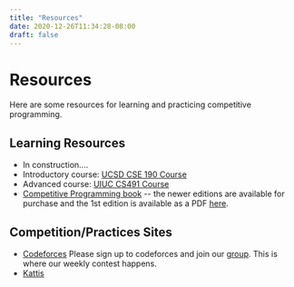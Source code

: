 ```yaml
---
title: "Resources"
date: 2020-12-26T11:34:28-08:00
draft: false
---
```


# Resources

Here are some resources for learning and practicing competitive programming.

## Learning Resources
- In construction....
- Introductory course: [UCSD CSE 190 Course](https://shangjingbo1226.github.io/2020-winter-CSE190-CAP)
- Advanced course: [UIUC CS491 Course](https://pages.github-dev.cs.illinois.edu/sig-icpc/cs491-wf/syllabus/)
- [Competitive Programming book](https://cpbook.net/) -- the newer editions are
  available for purchase and the 1st edition is available as a PDF 
  [here](https://www.comp.nus.edu.sg/~stevenha/myteaching/competitive_programming/cp1.pdf).

## Competition/Practices Sites
- [Codeforces](https://codeforces.com) Please sign up to codeforces and join our [group](https://codeforces.com/group/GkFqAQKeYR/). 
  This is where our weekly contest happens.
- [Kattis](https://open.kattis.com)

